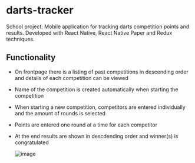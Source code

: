 # darts-tracker
School project: Mobile application for tracking darts competition points and results. 
Developed with React Native, React Native Paper and Redux techniques. 

## Functionality

* On frontpage there is a listing of past competitions in descending order and details of each competition can be viewed
* Name of the competition is created automatically when starting the competition
* When starting a new competition, competitors are entered individually and the amount of rounds is selected
* Points are entered one round at a time for each competitor
* At the end results are shown in descdending order and winner(s) is congratulated

  ![image](https://github.com/user-attachments/assets/350ae9c0-e698-4435-9d47-591ad6d2616e)


